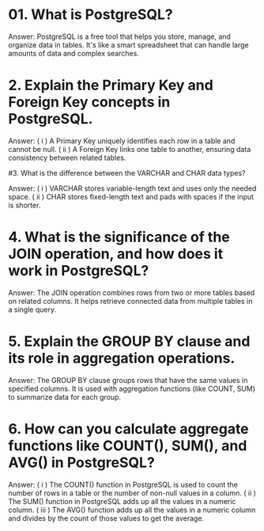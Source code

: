 # 01. What is PostgreSQL?
   
Answer: PostgreSQL is a free tool that helps you store, manage, and organize data in tables. It's like a smart spreadsheet that can handle large amounts of data and complex searches.

# 2. Explain the Primary Key and Foreign Key concepts in PostgreSQL.
   
Answer: ( i ) A Primary Key uniquely identifies each row in a table and cannot be null.
        ( ii ) A Foreign Key links one table to another, ensuring data consistency between related tables.

#3. What is the difference between the VARCHAR and CHAR data types?
   
Answer:  ( i ) VARCHAR stores variable-length text and uses only the needed space.
         ( ii ) CHAR stores fixed-length text and pads with spaces if the input is shorter.

# 4. What is the significance of the JOIN operation, and how does it work in PostgreSQL?
   
Answer: The JOIN operation combines rows from two or more tables based on related columns. It helps retrieve connected data from multiple tables in a single query.

# 5. Explain the GROUP BY clause and its role in aggregation operations.
    
Answer: The GROUP BY clause groups rows that have the same values in specified columns. It is used with aggregation functions (like COUNT, SUM) to summarize data for each group.

# 6. How can you calculate aggregate functions like COUNT(), SUM(), and AVG() in PostgreSQL?
    
Answer:  ( i ) The COUNT() function in PostgreSQL is used to count the number of rows in a table or the number of non-null values in a column.
         ( ii ) The SUM() function in PostgreSQL adds up all the values in a numeric column.
         ( iii ) The AVG() function adds up all the values in a numeric column and divides by the count of those values to get the average.
